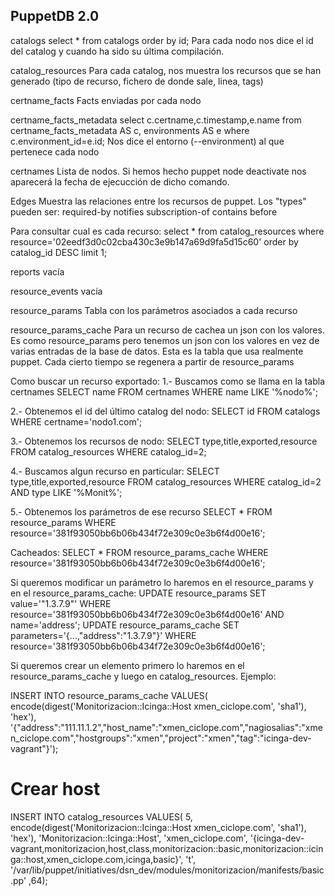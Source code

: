 ## PuppetDB 2.0 ##

catalogs
select * from catalogs order by id;
  Para cada nodo nos dice el id del catalog y cuando ha sido su última compilación.

catalog_resources
  Para cada catalog, nos muestra los recursos que se han generado (tipo de recurso, fichero de donde sale, linea, tags)

certname_facts
  Facts enviadas por cada nodo

certname_facts_metadata
select c.certname,c.timestamp,e.name from certname_facts_metadata AS c, environments AS e where c.environment_id=e.id;
  Nos dice el entorno (--environment) al que pertenece cada nodo

certnames
  Lista de nodos. Si hemos hecho puppet node deactivate nos aparecerá la fecha de ejecucción de dicho comando.

Edges
  Muestra las relaciones entre los recursos de puppet.
  Los "types" pueden ser: 
    required-by
    notifies
    subscription-of
    contains
    before

  Para consultar cual es cada recurso:
  select * from catalog_resources where resource='02eedf3d0c02cba430c3e9b147a69d9fa5d15c60' order by catalog_id DESC limit 1;

reports
  vacía

resource_events
  vacía

resource_params
  Tabla con los parámetros asociados a cada recurso

resource_params_cache
  Para un recurso de cachea un json con los valores. Es como resource_params pero tenemos un json con los valores en vez de varias entradas de la base de datos.
  Esta es la tabla que usa realmente puppet. Cada cierto tiempo se regenera a partir de resource_params



Como buscar un recurso exportado:
1.- Buscamos como se llama en la tabla certnames
  SELECT name FROM certnames WHERE name LIKE '%nodo%';

2.- Obtenemos el id del último catalog del nodo:
  SELECT id FROM catalogs WHERE certname='nodo1.com';  

3.- Obtenemos los recursos de nodo:
  SELECT type,title,exported,resource FROM catalog_resources WHERE catalog_id=2;

4.- Buscamos algun recurso en particular:
  SELECT type,title,exported,resource FROM catalog_resources WHERE catalog_id=2 AND type LIKE '%Monit%';

5.- Obtenemos los parámetros de ese recurso
  SELECT * FROM resource_params WHERE resource='381f93050bb6b06b434f72e309c0e3b6f4d00e16';

  Cacheados: SELECT * FROM resource_params_cache WHERE resource='381f93050bb6b06b434f72e309c0e3b6f4d00e16';


Si queremos modificar un parámetro lo haremos en el resource_params y en el resource_params_cache:
UPDATE resource_params SET value='"1.3.7.9"' WHERE resource='381f93050bb6b06b434f72e309c0e3b6f4d00e16' AND name='address';
UPDATE resource_params_cache SET parameters='{...,"address":"1.3.7.9"}' WHERE resource='381f93050bb6b06b434f72e309c0e3b6f4d00e16';


Si queremos crear un elemento primero lo haremos en el resource_params_cache y luego en catalog_resources.
Ejemplo:

INSERT INTO resource_params_cache VALUES(
encode(digest('Monitorizacion::Icinga::Host xmen_ciclope.com', 'sha1'), 'hex'),
'{"address":"111.11.1.2","host_name":"xmen_ciclope.com","nagiosalias":"xmen_ciclope.com","hostgroups":"xmen","project":"xmen","tag":"icinga-dev-vagrant"}');


# Crear host
INSERT INTO catalog_resources VALUES(
5,
encode(digest('Monitorizacion::Icinga::Host xmen_ciclope.com', 'sha1'), 'hex'),
'Monitorizacion::Icinga::Host',
'xmen_ciclope.com',
'{icinga-dev-vagrant,monitorizacion,host,class,monitorizacion::basic,monitorizacion::icinga::host,xmen_ciclope.com,icinga,basic}',
't',
'/var/lib/puppet/initiatives/dsn_dev/modules/monitorizacion/manifests/basic.pp'
,64);

